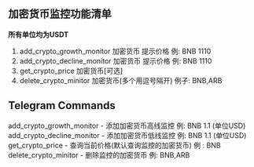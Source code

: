 ## 加密货币监控功能清单

__所有单位均为USDT__

1. add_crypto_growth_monitor 加密货币 提示价格 例: BNB 1110
2. add_crypto_decline_monitor 加密货币 提示价格 例: BNB 1110
3. get_crypto_price 加密货币[可选]
4. delete_crypto_minitor 加密货币(多个用逗号隔开) 例子: BNB,ARB

## Telegram Commands
add_crypto_growth_monitor  - 添加加密货币高线监控 例: BNB 1.1 (单位USD)
add_crypto_decline_monitor  - 添加加密货币低线监控 例: BNB 1.1 (单位USD)
get_crypto_price - 查询当前价格(默认查询监控的加密货币) 例 : BNB
delete_crypto_minitor - 删除监控的加密货币 例: BNB,ARB